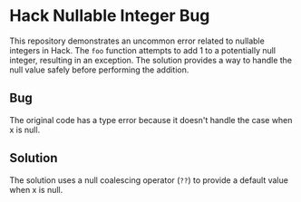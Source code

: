 # Hack Nullable Integer Bug
This repository demonstrates an uncommon error related to nullable integers in Hack. The `foo` function attempts to add 1 to a potentially null integer, resulting in an exception.
The solution provides a way to handle the null value safely before performing the addition.

## Bug
The original code has a type error because it doesn't handle the case when x is null. 

## Solution
The solution uses a null coalescing operator (`??`) to provide a default value when x is null. 

